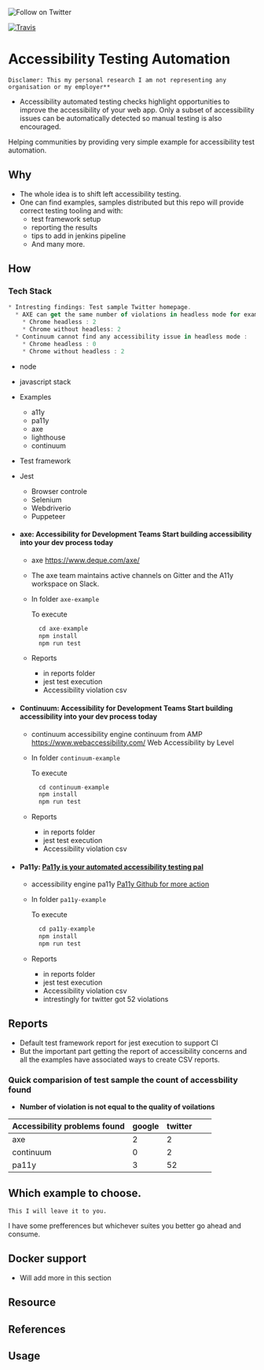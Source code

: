 
<p>
  <a href="https://twitter.com/intent/follow?screen_name=vishalm84"><img align="left" src="https://img.shields.io/twitter/follow/vishalm84.svg?style=social&label=Follow%20@vishalm84" alt="Follow on Twitter"></a>
<br />
</p>

[![Travis](https://travis-ci.org/vishalm/accessibility_automation.svg)](https://travis-ci.org/vishalm/accessibility_automation)

# Accessibility Testing Automation
`Disclamer:
This my personal research I am not representing any organisation or my employer**`

* Accessibility automated testing checks highlight opportunities to improve the accessibility of your web app. Only a subset of accessibility issues can be automatically detected so manual testing is also encouraged.

Helping communities by providing very simple example for accessibility test automation.

## Why

* The whole idea is to shift left accessibility testing.
* One can find examples, samples distributed but this repo will provide correct testing tooling and with: 
  * test framework setup
  * reporting the results
  * tips to add in jenkins pipeline
  * And many more.

## How
  
### Tech Stack
```js
* Intresting findings: Test sample Twitter homepage.
  * AXE can get the same number of violations in headless mode for example
    * Chrome headless : 2
    * Chrome without headless: 2
  * Continuum cannot find any accessibility issue in headless mode : 
    * Chrome headless : 0
    * Chrome without headless : 2
``` 
* node
* javascript stack
* Examples
  * a11y
  * pa11y
  * axe
  * lighthouse
  * continuum
* Test framework
* Jest
  * Browser controle
  * Selenium
  * Webdriverio
  * Puppeteer

* #### axe: Accessibility for Development Teams Start building accessibility into your dev process today
  
  * axe <https://www.deque.com/axe/>
  * The axe team maintains active channels on Gitter and the A11y workspace on Slack.
  * In folder `axe-example`
  
    To execute
    ```js
      cd axe-example
      npm install
      npm run test
    ```
  * Reports
    * in reports folder
    * jest test execution
    * Accessibility violation csv

* #### Continuum: Accessibility for Development Teams Start building accessibility into your dev process today
  
  * continuum accessibility engine continuum from AMP https://www.webaccessibility.com/ Web Accessibility by Level 
  * In folder `continuum-example`
  
    To execute
    ```js
      cd continuum-example
      npm install
      npm run test
    ```
  * Reports
    * in reports folder
    * jest test execution
    * Accessibility violation csv

* #### Pa11y: [Pa11y is your automated accessibility testing pal](http://pa11y.org/)
  
  * accessibility engine pa11y [Pa11y Github for more action](https://github.com/pa11y/pa11y)
  * In folder `pa11y-example`
  
    To execute
    ```js
      cd pa11y-example
      npm install
      npm run test
    ```
  * Reports
    * in reports folder
    * jest test execution
    * Accessibility violation csv
    * intrestingly for twitter got 52 violations 


## Reports

* Default test framework report for jest execution to support CI
* But the important part getting the report of accessibility concerns and all the examples have associated ways to create       CSV reports.

### Quick comparision of test sample the count of accessbility found
  * **Number of violation is not equal to the quality of voilations**
  
|  Accessibility problems found 	| google  	|  twitter 	|   	|   	|
|---	|---	|---	|---	|---	|
|  axe 	|  2 	|   2	|   	|   	|
|  continuum 	|  0 	|  2	|   	|   	|
|  pa11y 	|   3	|  52 	|   	|   	|

## Which example to choose.

`This I will leave it to you.`

I have some prefferences but whichever suites you better go ahead and consume.

## Docker support

* Will add more in this section

## Resource

## References

## Usage

